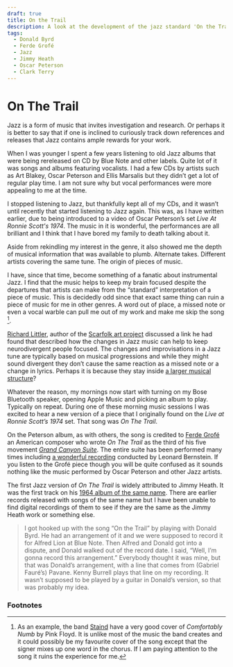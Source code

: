 ```yaml
---
draft: true
title: On the Trail
description: A look at the development of the jazz standard 'On the Trail'
tags:
  - Donald Byrd
  - Ferde Grofé
  - Jazz
  - Jimmy Heath
  - Oscar Peterson
  - Clark Terry
---
```

# On The Trail

Jazz is a form of music that invites investigation and research. Or perhaps it is better to say that if one is inclined to curiously track down references and releases that Jazz contains ample rewards for your work. 

When I was younger I spent a few years listening to old Jazz albums that were being rereleased on CD by Blue Note and other labels. Quite lot of it was songs and albums featuring vocalists. I had a few CDs by artists such as  Art Blakey, Oscar Peterson and Ellis Marsalis but they didn’t get a lot of regular play time. I am not sure why but vocal performances were more appealing to me at the time.

I stopped listening to Jazz, but thankfully kept all of my CDs, and it wasn’t until recently that started listening to Jazz again. This was, as I have written earlier, due to being introduced to a video of Oscar Peterson’s set _Live At Ronnie Scott's 1974_. The music in it is wonderful, the performances are all brilliant and I think that I have bored my family to death talking about it. 

Aside from rekindling my interest in the genre, it also showed me the depth of musical information that was available to plumb. Alternate takes. Different artists covering the same tune. The origin of pieces of music. 

I have, since that time, become something of a fanatic about instrumental Jazz. I find that the music helps to keep my brain focused despite the departures that artists can make from the “standard” interpretation of a piece of music. This is decidedly odd since that exact same thing can ruin a piece of music for me in other genres. A word out of place, a missed note or even a vocal warble can pull me out of my work and make me skip the song [^1]. 

[Richard Littler](https://www.richardlittler.com/), author of the [Scarfolk art project](https://www.richardlittler.com/scarfolk-environs) discussed a link he had found that described how the changes in Jazz music can help to keep neurodivergent people focused. The changes and improvisations in a Jazz tune are typically based on musical progressions and while they might sound divergent they don’t cause the same reaction as a missed note or a change in lyrics. Perhaps it is because they stay inside [a larger musical structure](https://en.wikipedia.org/wiki/Circle_of_fifths)?

Whatever the reason, my mornings now start with turning on my Bose Bluetooth speaker, opening Apple Music and picking an album to play. Typically on repeat. During one of these morning music sessions I was excited to hear a new version of a piece that I originally found on the _Live at Ronnie Scott’s 1974_ set. That song was _On The Trail_. 

On the Peterson album, as with others, the song is credited to [Ferde Grofé](https://en.wikipedia.org/wiki/Ferde_Grof%C3%A9) an American composer who wrote _On The Trail_ as the third of his five movement [_Grand Canyon Suite_](https://en.wikipedia.org/wiki/Grand_Canyon_Suite). The entire suite has been performed many times including [a wonderful recording](https://www.youtube.com/watch?v=Nh23R2qK1zA&list=OLAK5uy_m_XCPIcHMQk2leX6jqA3rsoTOjhFbqlrM&index=3) conducted by Leonard Bernstein. If you listen to the Grofé piece though you will be quite confused as it sounds nothing like the music performed by Oscar Peterson and other Jazz artists. 

The first Jazz version of _On The Trail_ is widely attributed to Jimmy Heath. It was the first track on his [1964 album of the same name](https://www.discogs.com/master/638697-Jimmy-Heath-Quintet-Featuring-Kenny-Burrell-And-Wynton-Kelly-On-The-Trail). There are earlier records released with songs of the same name but I have been unable to find digital recordings of them to see if they are the same as the Jimmy Heath work or something else.  




> I got hooked up with the song “On the Trail” by playing with Donald Byrd. He had an arrangement of it and we were supposed to record it for Alfred Lion at Blue Note. Then Alfred and Donald got into a dispute, and Donald walked out of the record date. I said, “Well, I’m gonna record this arrangement.” Everybody thought it was mine, but that was Donald’s arrangement, with a line that comes from (Gabriel Fauré’s) Pavane. Kenny Burrell plays that line on my recording. It wasn’t supposed to be played by a guitar in Donald’s version, so that was probably my idea.

### Footnotes

[^1]: As an example, the band [Staind](https://staindofficial.com/) have a very good cover of _Comfortably Numb_ by Pink Floyd. It is unlike most of the music the band creates and it could possibly be my favourite cover of the song except that the signer mixes up one word in the chorus. If I am paying attention to the song it ruins the experience for me. 